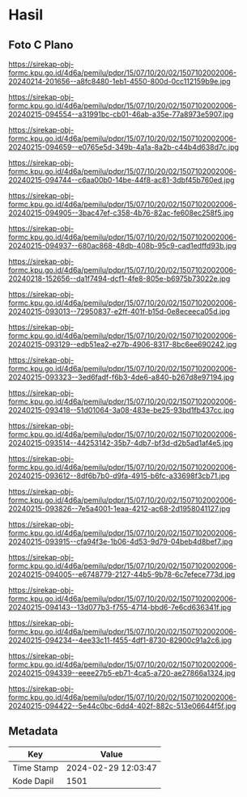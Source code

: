 # Hasil

## Foto C Plano

https://sirekap-obj-formc.kpu.go.id/4d6a/pemilu/pdpr/15/07/10/20/02/1507102002006-20240214-201656--a8fc8480-1eb1-4550-800d-0cc112159b9e.jpg

https://sirekap-obj-formc.kpu.go.id/4d6a/pemilu/pdpr/15/07/10/20/02/1507102002006-20240215-094554--a31991bc-cb01-46ab-a35e-77a8973e5907.jpg

https://sirekap-obj-formc.kpu.go.id/4d6a/pemilu/pdpr/15/07/10/20/02/1507102002006-20240215-094659--e0765e5d-349b-4a1a-8a2b-c44b4d638d7c.jpg

https://sirekap-obj-formc.kpu.go.id/4d6a/pemilu/pdpr/15/07/10/20/02/1507102002006-20240215-094744--c6aa00b0-14be-44f8-ac81-3dbf45b760ed.jpg

https://sirekap-obj-formc.kpu.go.id/4d6a/pemilu/pdpr/15/07/10/20/02/1507102002006-20240215-094905--3bac47ef-c358-4b76-82ac-fe608ec258f5.jpg

https://sirekap-obj-formc.kpu.go.id/4d6a/pemilu/pdpr/15/07/10/20/02/1507102002006-20240215-094937--680ac868-48db-408b-95c9-cad1edffd93b.jpg

https://sirekap-obj-formc.kpu.go.id/4d6a/pemilu/pdpr/15/07/10/20/02/1507102002006-20240218-152656--da1f7494-dcf1-4fe8-805e-b6975b73022e.jpg

https://sirekap-obj-formc.kpu.go.id/4d6a/pemilu/pdpr/15/07/10/20/02/1507102002006-20240215-093013--72950837-e2ff-401f-b15d-0e8eceeca05d.jpg

https://sirekap-obj-formc.kpu.go.id/4d6a/pemilu/pdpr/15/07/10/20/02/1507102002006-20240215-093129--edb51ea2-e27b-4906-8317-8bc6ee690242.jpg

https://sirekap-obj-formc.kpu.go.id/4d6a/pemilu/pdpr/15/07/10/20/02/1507102002006-20240215-093323--3ed6fadf-f6b3-4de6-a840-b267d8e97194.jpg

https://sirekap-obj-formc.kpu.go.id/4d6a/pemilu/pdpr/15/07/10/20/02/1507102002006-20240215-093418--51d01064-3a08-483e-be25-93bd1fb437cc.jpg

https://sirekap-obj-formc.kpu.go.id/4d6a/pemilu/pdpr/15/07/10/20/02/1507102002006-20240215-093514--44253142-35b7-4db7-bf3d-d2b5ad1af4e5.jpg

https://sirekap-obj-formc.kpu.go.id/4d6a/pemilu/pdpr/15/07/10/20/02/1507102002006-20240215-093612--8df6b7b0-d9fa-4915-b6fc-a33698f3cb71.jpg

https://sirekap-obj-formc.kpu.go.id/4d6a/pemilu/pdpr/15/07/10/20/02/1507102002006-20240215-093826--7e5a4001-1eaa-4212-ac68-2d1958041127.jpg

https://sirekap-obj-formc.kpu.go.id/4d6a/pemilu/pdpr/15/07/10/20/02/1507102002006-20240215-093915--cfa94f3e-1b06-4d53-9d79-04beb4d8bef7.jpg

https://sirekap-obj-formc.kpu.go.id/4d6a/pemilu/pdpr/15/07/10/20/02/1507102002006-20240215-094005--e6748779-2127-44b5-9b78-6c7efece773d.jpg

https://sirekap-obj-formc.kpu.go.id/4d6a/pemilu/pdpr/15/07/10/20/02/1507102002006-20240215-094143--13d077b3-f755-4714-bbd6-7e6cd636341f.jpg

https://sirekap-obj-formc.kpu.go.id/4d6a/pemilu/pdpr/15/07/10/20/02/1507102002006-20240215-094234--4ee33c11-f455-4df1-8730-82900c91a2c6.jpg

https://sirekap-obj-formc.kpu.go.id/4d6a/pemilu/pdpr/15/07/10/20/02/1507102002006-20240215-094339--eeee27b5-eb71-4ca5-a720-ae27866a1324.jpg

https://sirekap-obj-formc.kpu.go.id/4d6a/pemilu/pdpr/15/07/10/20/02/1507102002006-20240215-094422--5e44c0bc-6dd4-402f-882c-513e06644f5f.jpg


## Metadata

| Key        | Value               |
| ---------- | ------------------- |
| Time Stamp | 2024-02-29 12:03:47 |
| Kode Dapil | 1501                |



